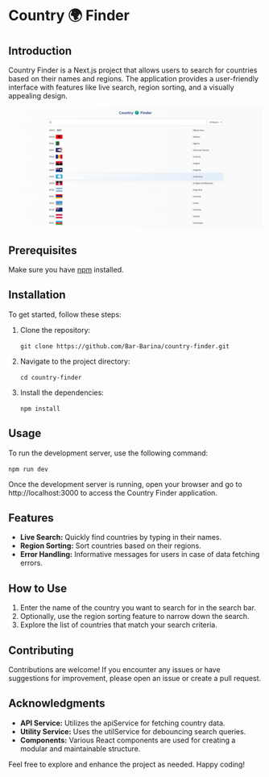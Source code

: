 # Country 🌍 Finder

## Introduction

Country Finder is a Next.js project that allows users to search for countries based on their names and regions. The application provides a user-friendly interface with features like live search, region sorting, and a visually appealing design.

![Country Finder Overview](./public/CountryFinderOverview.png)

## Prerequisites

Make sure you have [npm](https://www.npmjs.com/) installed.

## Installation

To get started, follow these steps:

1.  Clone the repository:

    `git clone https://github.com/Bar-Barina/country-finder.git`

2.  Navigate to the project directory:

    `cd country-finder`

3.  Install the dependencies:

    `npm install`

## Usage

To run the development server, use the following command:

`npm run dev`

Once the development server is running, open your browser and go to http://localhost:3000 to access the Country Finder application.

## Features

- **Live Search:** Quickly find countries by typing in their names.
- **Region Sorting:** Sort countries based on their regions.
- **Error Handling:** Informative messages for users in case of data fetching errors.

## How to Use

1.  Enter the name of the country you want to search for in the search bar.
2.  Optionally, use the region sorting feature to narrow down the search.
3.  Explore the list of countries that match your search criteria.

## Contributing

Contributions are welcome! If you encounter any issues or have suggestions for improvement, please open an issue or create a pull request.

## Acknowledgments

- **API Service:** Utilizes the apiService for fetching country data.
- **Utility Service:** Uses the utilService for debouncing search queries.
- **Components:** Various React components are used for creating a modular and maintainable structure.

Feel free to explore and enhance the project as needed. Happy coding!
